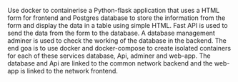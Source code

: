 Use docker to containerise a Python-flask application that uses a HTML form for frontend and Postgres database to store the information from the form and display the data in a table using simple HTML. Fast API is used to send the data from the form to the database. A database management adminer is used to check the working of the database in the backend. The end goa is to use docker and docker-compose to create isolated containers for each of these services database, Api, adminer and web-app. The database and Api are linked to the common network backend and the web-app is linked to the network frontend.
